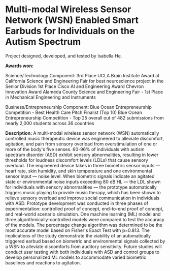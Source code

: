 # Multi-modal Wireless Sensor Network (WSN) Enabled Smart Earbuds for Individuals on the Autism Spectrum
Project designed, developed, and tested by Isabella He. 

**Awards won:**

Science/Technology Component:
3rd Place UCLA Brain Institute Award at California Science and Engineering Fair for best neuroscience project in the Senior Division
1st Place Cisco AI and Engineering Award
Chevron Innovation Award 
Alameda County Science and Engineering Fair - 1st Place in Mechanical Engineering and Instruments

Business/Entrepreneurship Component:
Blue Ocean Entrepreneurship Competition - Best Health Care Pitch Finalist (Top 10)
Blue Ocean Entrepreneurship Competition - Top 25 overall out of 482 submissions from nearly 2,000 students across 36 countries

**Description:**
A multi-modal wireless sensor network (WSN) automatically controlled music therapeutic device was
engineered to alleviate discomfort, agitation, and pain from sensory overload from overstimulation of
one or more of the body's five senses. 60-96% of individuals with autism spectrum disorder (ASD)
exhibit sensory abnormalities, resulting in lower thresholds for loudness discomfort levels (LDLs) that
cause sensory overload. The engineered device takes in three biometric sensor inputs — heart rate,
skin humidity, and skin temperature and one environmental sensor input — noise level. When
biometric signals indicate an agitated state or environmental noise inputs exceeding 80 dB HL — the
LDL shown for individuals with sensory abnormalities — the prototype automatically triggers music
playing to provide music therapy, which has been shown to relieve sensory overload and improve
social communication in individuals with ASD. Prototype development was conducted in three
phases of experimentation: controlled proof of concept, end-to-end proof of concept, and real-world
scenario simulation. One machine learning (ML) model and three algorithmically-controlled models
were compared to test the accuracy of the models. The percentage change algorithm was
determined to be the most accurate model based on Fisher's Exact Test with p=0.813. The
implications of the study demonstrate the viability of an automatically triggered earbud based on
biometric and environmental signals collected by a WSN to alleviate discomforts from auditory
sensitivity. Future studies will conduct user testing with both individuals with ASD and control groups
to develop personalized ML models to accommodate varied biometric baselines and reactions to
agitation.
